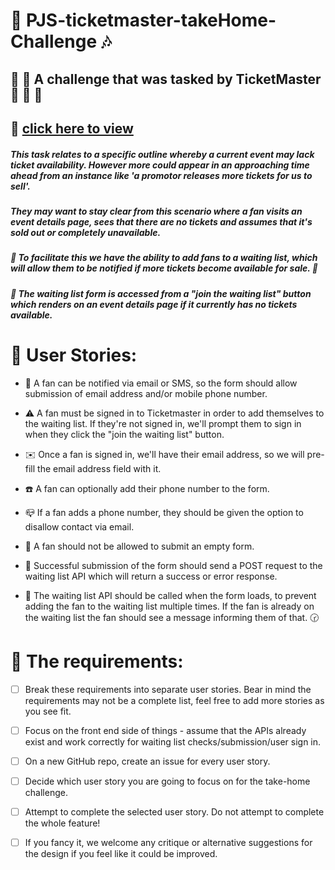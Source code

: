 # :musical_note: PJS-ticketmaster-takeHome-Challenge :notes:

## :book: :ticket: A challenge that was tasked by TicketMaster :violin: :trumpet: :musical_score:

## :star2: [click here to view](https://pjsalter.github.io/PJS-ticketmaster-takeHome-Challenge) 

##### This task relates to a specific outline whereby a current event may lack ticket availability. However more could appear in an approaching time ahead from an instance like 'a promotor releases more tickets for us to sell'.

##### They may want to stay clear from this scenario where a fan visits an event details page, sees that there are no tickets and assumes that it's sold out or completely unavailable.

##### :date: To facilitate this we have the ability to add fans to a waiting list, which will allow them to be notified if more tickets become available for sale. :calendar:

##### :bookmark_tabs: The waiting list form is accessed from a "join the waiting list" button which renders on an event details page if it currently has no tickets available.

# :pushpin: User Stories: 

- :card_index: A fan can be notified via email or SMS, so the form should allow submission of email address and/or mobile phone number.

- :warning: A fan must be signed in to Ticketmaster in order to add themselves to the waiting list. If they're not signed in, we'll prompt them to sign in when they click the "join the waiting list" button.

- :envelope: Once a fan is signed in, we'll have their email address, so we will pre-fill the email address field with it.

- :telephone: A fan can optionally add their phone number to the form.

- :mailbox_closed: If a fan adds a phone number, they should be given the option to disallow contact via email.

- :pencil: A fan should not be allowed to submit an empty form.

- :postbox: Successful submission of the form should send a POST request to the waiting list API which will return a success or error response.

- :traffic_light: The waiting list API should be called when the form loads, to prevent adding the fan to the waiting list multiple times. If the fan is already on the waiting list the fan should see a message informing them of that. :clock230:

# :paperclip: The requirements:

- [ ] Break these requirements into separate user stories. Bear in mind the requirements may not be a complete list, feel free to add more stories as you see fit.

- [ ] Focus on the front end side of things - assume that the APIs already exist and work correctly for waiting list checks/submission/user sign in.

- [ ] On a new GitHub repo, create an issue for every user story.

- [ ] Decide which user story you are going to focus on for the take-home challenge.

- [ ] Attempt to complete the selected user story. Do not attempt to complete the whole feature!

- [ ] If you fancy it, we welcome any critique or alternative suggestions for the design if you feel like it could be improved.






